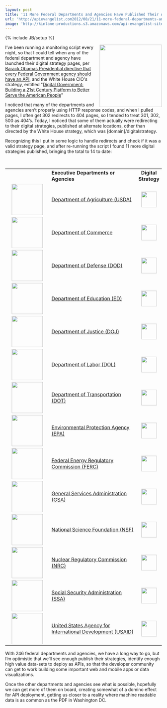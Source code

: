 ```yaml
---
layout: post
title: '11 More Federal Departments and Agencies Have Published Their API Digital Strategies'
url: 'http://apievangelist.com2012/08/21/11-more-federal-departments-and-agencies-have-published-their-api-digital-strategies/'
image: 'http://kinlane-productions.s3.amazonaws.com/api-evangelist-site/blog/US_white_house_logo.png'
---
```

{% include JB/setup %}
<p>
     <img src="http://kinlane-productions.s3.amazonaws.com/api-evangelist/federal-government/US_white_house_logo.png"  width="200" align="right" />
</p>
<p>
     I’ve been running a monitoring script every night, so that I could tell when any of the federal department and agency have launched their digital strategy pages, per <a title="Barack Obamas Presidential directive that every Federal Government agency should have an API" href="http://blog.apievangelist.com/2012/06/01/barak-obama-directs-all-federal-agencies-to-have-an-api/">Barack Obamas Presidential directive that every Federal Government agency should have an API</a>, and the White House CIO's strategy, entitled "<a href="http://www.whitehouse.gov/sites/default/files/omb/egov/digital-government/digital-government-strategy.pdf">Digital Government: Building a 21st Century Platform to Better Serve the American People</a>"
</p>
<p>
     I noticed that many of the departments and agencies aren’t properly using HTTP response codes, and when I pulled pages, I often get 302 redirects to 404 pages, so I tended to treat 301, 302, 500 as 404’s. Today, I noticed that some of them actually were redirecting to their digital strategies, published at alternate locations, other than directed by the White House strategy, which was [domain]/digitalstrategy.
</p>
<p>
     Recognizing this I put in some logic to handle redirects and check if it was a valid strategy page, and after re-running the script I found 11 more digital strategies published, bringing the total to 14 to date:
</p>
<p>
      
</p>
<table border="0" cellspacing="1" cellpadding="5" width="100%">
     <tbody>
          <tr>
               <td width="125" align="left">
                     
               </td>
               <td align="left">
                    <strong>Executive Departments or Agencies</strong>
               </td>
               <td width="8%" align="center">
                    <strong>Digital Strategy</strong>
               </td>
          </tr>
          <tr>
               <td height="100" align="center">
                    <a href="http://www.usda.gov/" target="_blank"><img src="http://kinlane-productions.s3.amazonaws.com/digital-strategy/logos/usda.png"  width="100" /></a>
               </td>
               <td align="left">
                    <a href="http://www.usda.gov/" target="_blank">Department of Agriculture (USDA)</a>
               </td>
               <td align="center">
                    <a  href="/federal_government_digital_strategy.php?a=usda&amp;TB_iframe=true&amp;height=500&amp;width=700"><img src="http://kinlane-productions.s3.amazonaws.com/icon-set/green-check-150.jpg"  width="50" /></a>
               </td>
          </tr>
          <tr>
               <td height="100" align="center">
                    <a href="http://www.commerce.gov/" target="_blank"><img src="http://kinlane-productions.s3.amazonaws.com/digital-strategy/logos/commerce.png"  width="100" /></a>
               </td>
               <td align="left">
                    <a href="http://www.commerce.gov/" target="_blank">Department of Commerce</a>
               </td>
               <td align="center">
                    <a  href="/federal_government_digital_strategy.php?a=commerce&amp;TB_iframe=true&amp;height=500&amp;width=700"><img src="http://kinlane-productions.s3.amazonaws.com/icon-set/green-check-150.jpg"  width="50" /></a>
               </td>
          </tr>
          <tr>
               <td height="100" align="center">
                    <a href="http://www.defense.gov/" target="_blank"><img src="http://kinlane-productions.s3.amazonaws.com/digital-strategy/logos/defense.png"  width="100" /></a>
               </td>
               <td align="left">
                    <a href="http://www.defense.gov/" target="_blank">Department of Defense (DOD)</a>
               </td>
               <td align="center">
                    <a  href="/federal_government_digital_strategy.php?a=defense&amp;TB_iframe=true&amp;height=500&amp;width=700"><img src="http://kinlane-productions.s3.amazonaws.com/icon-set/green-check-150.jpg"  width="50" /></a>
               </td>
          </tr>
          <tr>
               <td height="100" align="center">
                    <a href="http://www.ed.gov/" target="_blank"><img src="http://kinlane-productions.s3.amazonaws.com/digital-strategy/logos/ed.png"  width="100" /></a>
               </td>
               <td align="left">
                    <a href="http://www.ed.gov/" target="_blank">Department of Education (ED)</a>
               </td>
               <td align="center">
                    <a  href="/federal_government_digital_strategy.php?a=ed&amp;TB_iframe=true&amp;height=500&amp;width=700"><img src="http://kinlane-productions.s3.amazonaws.com/icon-set/green-check-150.jpg"  width="50" /></a>
               </td>
          </tr>
          <tr>
               <td height="100" align="center">
                    <a href="http://www.justice.gov/" target="_blank"><img src="http://kinlane-productions.s3.amazonaws.com/digital-strategy/logos/justice.png"  width="100" /></a>
               </td>
               <td align="left">
                    <a href="http://www.justice.gov/" target="_blank">Department of Justice (DOJ)</a>
               </td>
               <td align="center">
                    <a  href="/federal_government_digital_strategy.php?a=justice&amp;TB_iframe=true&amp;height=500&amp;width=700"><img src="http://kinlane-productions.s3.amazonaws.com/icon-set/green-check-150.jpg"  width="50" /></a>
               </td>
          </tr>
          <tr>
               <td height="100" align="center">
                    <a href="http://www.labor.gov/" target="_blank"><img src="http://kinlane-productions.s3.amazonaws.com/digital-strategy/logos/labor.png"  width="100" /></a>
               </td>
               <td align="left">
                    <a href="http://www.labor.gov/" target="_blank">Department of Labor (DOL)</a>
               </td>
               <td align="center">
                    <a  href="/federal_government_digital_strategy.php?a=labor&amp;TB_iframe=true&amp;height=500&amp;width=700"><img src="http://kinlane-productions.s3.amazonaws.com/icon-set/green-check-150.jpg"  width="50" /></a>
               </td>
          </tr>
          <tr>
               <td height="100" align="center">
                    <a href="http://www.dot.gov/" target="_blank"><img src="http://kinlane-productions.s3.amazonaws.com/digital-strategy/logos/dot.png"  width="100" /></a>
               </td>
               <td align="left">
                    <a href="http://www.dot.gov/" target="_blank">Department of Transportation (DOT)</a>
               </td>
               <td align="center">
                    <a  href="/federal_government_digital_strategy.php?a=dot&amp;TB_iframe=true&amp;height=500&amp;width=700"><img src="http://kinlane-productions.s3.amazonaws.com/icon-set/green-check-150.jpg"  width="50" /></a>
               </td>
          </tr>
          <tr>
               <td height="100" align="center">
                    <a href="http://www.epa.gov/" target="_blank"><img src="http://kinlane-productions.s3.amazonaws.com/digital-strategy/logos/epa.png"  width="100" /></a>
               </td>
               <td align="left">
                    <a href="http://www.epa.gov/" target="_blank">Environmental Protection Agency (EPA)</a>
               </td>
               <td align="center">
                    <a  href="/federal_government_digital_strategy.php?a=epa&amp;TB_iframe=true&amp;height=500&amp;width=700"><img src="http://kinlane-productions.s3.amazonaws.com/icon-set/green-check-150.jpg"  width="50" /></a>
               </td>
          </tr>
          <tr>
               <td height="100" align="center">
                    <a href="http://www.ferc.gov/" target="_blank"><img src="http://kinlane-productions.s3.amazonaws.com/digital-strategy/logos/ferc.png"  width="100" /></a>
               </td>
               <td align="left">
                    <a href="http://www.ferc.gov/" target="_blank">Federal Energy Regulatory Commission (FERC)</a>
               </td>
               <td align="center">
                    <a  href="/federal_government_digital_strategy.php?a=ferc&amp;TB_iframe=true&amp;height=500&amp;width=700"><img src="http://kinlane-productions.s3.amazonaws.com/icon-set/green-check-150.jpg"  width="50" /></a>
               </td>
          </tr>
          <tr>
               <td height="100" align="center">
                    <a href="http://www.gsa.gov/" target="_blank"><img src="http://kinlane-productions.s3.amazonaws.com/digital-strategy/logos/gsa.png"  width="100" /></a>
               </td>
               <td align="left">
                    <a href="http://www.gsa.gov/" target="_blank">General Services Administration (GSA)</a>
               </td>
               <td align="center">
                    <a  href="/federal_government_digital_strategy.php?a=gsa&amp;TB_iframe=true&amp;height=500&amp;width=700"><img src="http://kinlane-productions.s3.amazonaws.com/icon-set/green-check-150.jpg"  width="50" /></a>
               </td>
          </tr>
          <tr>
               <td height="100" align="center">
                    <a href="http://www.nsf.gov/" target="_blank"><img src="http://kinlane-productions.s3.amazonaws.com/digital-strategy/logos/nsf.png"  width="100" /></a>
               </td>
               <td align="left">
                    <a href="http://www.nsf.gov/" target="_blank">National Science Foundation (NSF)</a>
               </td>
               <td align="center">
                    <a  href="/federal_government_digital_strategy.php?a=nsf&amp;TB_iframe=true&amp;height=500&amp;width=700"><img src="http://kinlane-productions.s3.amazonaws.com/icon-set/green-check-150.jpg"  width="50" /></a>
               </td>
          </tr>
          <tr>
               <td height="100" align="center">
                    <a href="http://www.nrc.gov/" target="_blank"><img src="http://kinlane-productions.s3.amazonaws.com/digital-strategy/logos/nrc.png"  width="100" /></a>
               </td>
               <td align="left">
                    <a href="http://www.nrc.gov/" target="_blank">Nuclear Regulatory Commission (NRC)</a>
               </td>
               <td align="center">
                    <a  href="/federal_government_digital_strategy.php?a=nrc&amp;TB_iframe=true&amp;height=500&amp;width=700"><img src="http://kinlane-productions.s3.amazonaws.com/icon-set/green-check-150.jpg"  width="50" /></a>
               </td>
          </tr>
          <tr>
               <td height="100" align="center">
                    <a href="http://www.ssa.gov/" target="_blank"><img src="http://kinlane-productions.s3.amazonaws.com/digital-strategy/logos/ssa.png"  width="100" /></a>
               </td>
               <td align="left">
                    <a href="http://www.ssa.gov/" target="_blank">Social Security Administration (SSA)</a>
               </td>
               <td align="center">
                    <a  href="/federal_government_digital_strategy.php?a=ssa&amp;TB_iframe=true&amp;height=500&amp;width=700"><img src="http://kinlane-productions.s3.amazonaws.com/icon-set/green-check-150.jpg"  width="50" /></a>
               </td>
          </tr>
          <tr>
               <td height="100" align="center">
                    <a href="http://www.usaid.gov/" target="_blank"><img src="http://kinlane-productions.s3.amazonaws.com/digital-strategy/logos/usaid.png"  width="100" /></a>
               </td>
               <td align="left">
                    <a href="http://www.usaid.gov/" target="_blank">United States Agency for International Development (USAID)</a>
               </td>
               <td align="center">
                    <a  href="/federal_government_digital_strategy.php?a=usaid&amp;TB_iframe=true&amp;height=500&amp;width=700"><img src="http://kinlane-productions.s3.amazonaws.com/icon-set/green-check-150.jpg"  width="50" /></a>
               </td>
          </tr>
     </tbody>
</table>
<p>
     With 246 federal departments and agencies, we have a long way to go, but I’m optimistic that we’ll see enough publish their strategies, identify enough high value data-sets to deploy as APIs, so that the developer community can get to work building some important web and mobile apps or data visualizations.
</p>
<p>
     Once the other departments and agencies see what is possible, hopefully we can get more of them on board, creating somewhat of a domino effect for API deployment, getting us closer to a reality where machine readable data is as common as the PDF in Washington DC.
</p>
